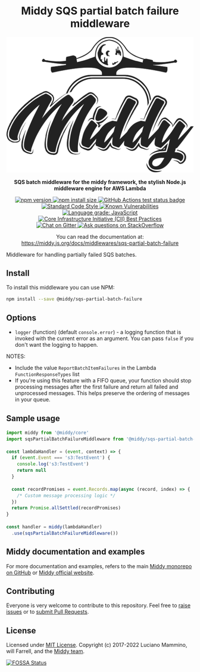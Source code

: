 <div align="center">
  <h1>Middy SQS partial batch failure middleware</h1>
  <img alt="Middy logo" src="https://raw.githubusercontent.com/middyjs/middy/main/docs/img/middy-logo.svg"/>
  <p><strong>SQS batch middleware for the middy framework, the stylish Node.js middleware engine for AWS Lambda</strong></p>
<p>
  <a href="https://www.npmjs.com/package/@middy/sqs-partial-batch-failure?activeTab=versions">
    <img src="https://badge.fury.io/js/%40middy%2Fsqs-partial-batch-failure.svg" alt="npm version" style="max-width:100%;">
  </a>
  <a href="https://packagephobia.com/result?p=@middy/sqs-partial-batch-failure">
    <img src="https://packagephobia.com/badge?p=@middy/sqs-partial-batch-failure" alt="npm install size" style="max-width:100%;">
  </a>
  <a href="https://github.com/middyjs/middy/actions">
    <img src="https://github.com/middyjs/middy/workflows/Tests/badge.svg" alt="GitHub Actions test status badge" style="max-width:100%;">
  </a>
  <br/>
   <a href="https://standardjs.com/">
    <img src="https://img.shields.io/badge/code_style-standard-brightgreen.svg" alt="Standard Code Style"  style="max-width:100%;">
  </a>
  <a href="https://snyk.io/test/github/middyjs/middy">
    <img src="https://snyk.io/test/github/middyjs/middy/badge.svg" alt="Known Vulnerabilities" data-canonical-src="https://snyk.io/test/github/middyjs/middy" style="max-width:100%;">
  </a>
  <a href="https://lgtm.com/projects/g/middyjs/middy/context:javascript">
    <img src="https://img.shields.io/lgtm/grade/javascript/g/middyjs/middy.svg?logo=lgtm&logoWidth=18" alt="Language grade: JavaScript" style="max-width:100%;">
  </a>
  <a href="https://bestpractices.coreinfrastructure.org/projects/5280">
    <img src="https://bestpractices.coreinfrastructure.org/projects/5280/badge" alt="Core Infrastructure Initiative (CII) Best Practices"  style="max-width:100%;">
  </a>
  <br/>
  <a href="https://gitter.im/middyjs/Lobby">
    <img src="https://badges.gitter.im/gitterHQ/gitter.svg" alt="Chat on Gitter" style="max-width:100%;">
  </a>
  <a href="https://stackoverflow.com/questions/tagged/middy?sort=Newest&uqlId=35052">
    <img src="https://img.shields.io/badge/StackOverflow-[middy]-yellow" alt="Ask questions on StackOverflow" style="max-width:100%;">
  </a>
</p>
<p>You can read the documentation at: <a href="https://middy.js.org/docs/middlewares/sqs-partial-batch-failure">https://middy.js.org/docs/middlewares/sqs-partial-batch-failure</a></p>
</div>

Middleware for handling partially failed SQS batches.

## Install

To install this middleware you can use NPM:

```bash
npm install --save @middy/sqs-partial-batch-failure
```

## Options
- `logger` (function) (default `console.error`) - a logging function that is invoked with the current error as an argument. You can pass `false` if you don't want the logging to happen.

NOTES:
- Include the value `ReportBatchItemFailures` in the Lambda `FunctionResponseTypes` list
- If you're using this feature with a FIFO queue, your function should stop processing messages after the first failure and return all failed and unprocessed messages. This helps preserve the ordering of messages in your queue.

## Sample usage

```javascript
import middy from '@middy/core'
import sqsPartialBatchFailureMiddleware from '@middy/sqs-partial-batch-failure'

const lambdaHandler = (event, context) => {
  if (event.Event === 's3:TestEvent') {
    console.log('s3:TestEvent')
    return null
  }
  
  const recordPromises = event.Records.map(async (record, index) => { 
    /* Custom message processing logic */
  })
  return Promise.allSettled(recordPromises)
}

const handler = middy(lambdaHandler)
  .use(sqsPartialBatchFailureMiddleware())
```

## Middy documentation and examples

For more documentation and examples, refers to the main [Middy monorepo on GitHub](https://github.com/middyjs/middy) or [Middy official website](https://middy.js.org).


## Contributing

Everyone is very welcome to contribute to this repository. Feel free to [raise issues](https://github.com/middyjs/middy/issues) or to [submit Pull Requests](https://github.com/middyjs/middy/pulls).


## License

Licensed under [MIT License](LICENSE). Copyright (c) 2017-2022 Luciano Mammino, will Farrell, and the [Middy team](https://github.com/middyjs/middy/graphs/contributors).

<a href="https://app.fossa.io/projects/git%2Bgithub.com%2Fmiddyjs%2Fmiddy?ref=badge_large">
  <img src="https://app.fossa.io/api/projects/git%2Bgithub.com%2Fmiddyjs%2Fmiddy.svg?type=large" alt="FOSSA Status"  style="max-width:100%;">
</a>

